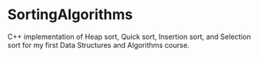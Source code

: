 # SortingAlgorithms
C++ implementation of Heap sort, Quick sort, Insertion sort, and Selection sort for my first Data Structures and Algorithms course.
